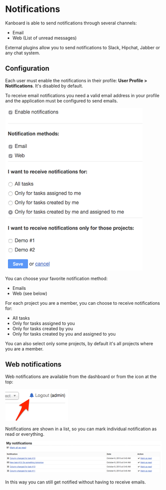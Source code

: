 Notifications
=============

Kanboard is able to send notifications through several channels:

- Email
- Web (List of unread messages)

External plugins allow you to send notifications to Slack, Hipchat, Jabber or any chat system.

Configuration
-------------

Each user must enable the notifications in their profile: **User Profile > Notifications**. It's disabled by default.

To receive email notifications you need a valid email address in your profile and the application must be configured to send emails.

![Notifications](screenshots/notifications.png)

You can choose your favorite notification method:

- Emails
- Web (see below)

For each project you are a member, you can choose to receive notifications for:

- All tasks
- Only for tasks assigned to you
- Only for tasks created by you
- Only for tasks created by you and assigned to you

You can also select only some projects, by default it's all projects where you are a member.

Web notifications
-----------------

Web notifications are available from the dashboard or from the icon at the top:

![Web Notifications Icon](screenshots/web-notifications-icon.png)

Notifications are shown in a list, so you can mark individual notification as read or everything.

![Web Notifications](screenshots/web-notifications.png)

In this way you can still get notified without having to receive emails.

